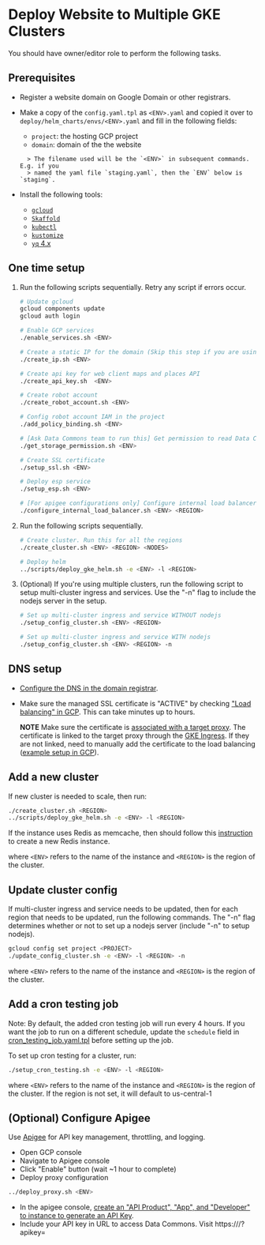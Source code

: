 # Deploy Website to Multiple GKE Clusters

You should have owner/editor role to perform the following tasks.

## Prerequisites

- Register a website domain on Google Domain or other registrars.

- Make a copy of the `config.yaml.tpl` as `<ENV>.yaml` and copied it over to
  `deploy/helm_charts/envs/<ENV>.yaml` and fill in the following fields:

  - `project`: the hosting GCP project
  - `domain`: domain of the the website

  ```text
    > The filename used will be the `<ENV>` in subsequent commands. E.g. if you
    > named the yaml file `staging.yaml`, then the `ENV` below is `staging`.
  ```

- Install the following tools:

  - [`gcloud`](https://cloud.google.com/sdk/docs/install)
  - [`Skaffold`](https://skaffold.dev/docs/install/)
  - [`kubectl`](https://kubernetes.io/docs/tasks/tools/install-kubectl/)
  - [`kustomize`](https://kustomize.io/)
  - [`yq` 4.x](https://github.com/mikefarah/yq#install)

## One time setup

1. Run the following scripts sequentially. Retry any script if errors occur.

   ```bash
   # Update gcloud
   gcloud components update
   gcloud auth login

   # Enable GCP services
   ./enable_services.sh <ENV>

   # Create a static IP for the domain (Skip this step if you are using apigee proxy)
   ./create_ip.sh <ENV>

   # Create api key for web client maps and places API
   ./create_api_key.sh  <ENV>

   # Create robot account
   ./create_robot_account.sh <ENV>

   # Config robot account IAM in the project
   ./add_policy_binding.sh <ENV>

   # [Ask Data Commons team to run this] Get permission to read Data Commons data
   ./get_storage_permission.sh <ENV>

   # Create SSL certificate
   ./setup_ssl.sh <ENV>

   # Deploy esp service
   ./setup_esp.sh <ENV>

   # [For apigee configurations only] Configure internal load balancer network and dns settings
   ./configure_internal_load_balancer.sh <ENV> <REGION>
   ```

1. Run the following scripts sequentially.

   ```bash
   # Create cluster. Run this for all the regions
   ./create_cluster.sh <ENV> <REGION> <NODES>

   # Deploy helm
   ../scripts/deploy_gke_helm.sh -e <ENV> -l <REGION>
   ```

1. (Optional) If you're using multiple clusters, run the following script to
   setup multi-cluster ingress and services. Use the "-n" flag to include the nodejs server in the setup.

   ```bash
   # Set up multi-cluster ingress and service WITHOUT nodejs
   ./setup_config_cluster.sh <ENV> <REGION>

   # Set up multi-cluster ingress and service WITH nodejs
   ./setup_config_cluster.sh <ENV> <REGION> -n
   ```

## DNS setup

- [Configure the DNS in the domain
  registrar](https://cloud.google.com/load-balancing/docs/ssl-certificates/google-managed-certs#update-dns).

- Make sure the managed SSL certificate is "ACTIVE" by checking ["Load
  balancing" in
  GCP](https://pantheon.corp.google.com/net-services/loadbalancing/advanced/sslCertificates/list?project=<PROJECT_ID>&sslCertificateTablesize=50).
  This can take minutes up to hours.

  **NOTE** Make sure the certificate is [associated with a target
  proxy](https://cloud.google.com/load-balancing/docs/ssl-certificates/troubleshooting#certificate-managed-status).
  The certificate is linked to the target proxy through the [GKE
  Ingress](mci.yaml.tpl). If they are not linked, need to manually add the
  certificate to the load balancing ([example setup in GCP](ssl.png)).

## Add a new cluster

If new cluster is needed to scale, then run:

```bash
./create_cluster.sh <REGION>
../scripts/deploy_gke_helm.sh -e <ENV> -l <REGION>
```

If the instance uses Redis as memcache, then should follow this [instruction](../docs/redis.md)
to create a new Redis instance.

where `<ENV>` refers to the name of the instance and `<REGION>` is the region of the cluster.

## Update cluster config

If multi-cluster ingress and service needs to be updated, then for each region that needs to be updated, run the following commands. The "-n" flag determines whether or not to set up a nodejs server (include "-n" to setup nodejs).

```bash
gcloud config set project <PROJECT>
./update_config_cluster.sh -e <ENV> -l <REGION> -n
```

where `<ENV>` refers to the name of the instance and `<REGION>` is the region of the cluster.

## Add a cron testing job

Note: By default, the added cron testing job will run every 4 hours. If you want the job to run on a different schedule, update the `schedule` field in [cron_testing_job.yaml.tpl](./cron_testing_job.yaml.tpl) before setting up the job.

To set up cron testing for a cluster, run:

```bash
./setup_cron_testing.sh -e <ENV> -l <REGION>
```

where `<ENV>` refers to the name of the instance and `<REGION>` is the region of the cluster.
If the region is not set, it will default to us-central-1

## (Optional) Configure Apigee

Use [Apigee](https://cloud.google.com/apigee) for API key management, throttling, and logging.

- Open GCP console
- Navigate to Apigee console
- Click "Enable" button (wait ~1 hour to complete)
- Deploy proxy configuration

```bash
../deploy_proxy.sh <ENV>
```

- In the apigee console, [create an "API Product", "App", and "Developer" to instance to generate an API Key](https://cloud.google.com/apigee/docs/api-platform/security/api-keys).
- Include your API key in URL to access Data Commons. Visit https://<your-host>/?apikey=<your-api-key>
